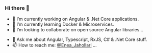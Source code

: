 ### Hi there 👋
- 🔭 I’m currently working on Angular & .Net Core applications.
- 🌱 I’m currently learning Docker & Microservices.
- 👯 I’m looking to collaborate on open source Angular libraries...
<!-- - 🤔 I’m looking for help with .--> 
- 💬 Ask me about Angular, Typescript, RxJS, C# & .Net Core stuff.
- 📫 How to reach me: [@Enea_Jahollari](https://twitter.com/Enea_Jahollari) ...
<!-- - ⚡ Fun fact: . --> 

